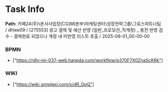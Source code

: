 # Task Info

**Path:** 카페24(주)\본사사업장\[CG]MI본부\마케팅센터\성장전략그룹\그로스파트너팀 / dhlee09 / [275553] 광고 결제 및 예산 반영 (일반_프로모션_직계정) _ 충전 반영 검수 - 결제완료 되었으나 계정 내 미반영 리스트 추출 / 2025-08-01_00-00-00

### BPMN
- ["https://n8n-mi-037-web.hanpda.com/workflow/p370F7X0ZnaScKRk"]

### WIKI
- ["https://wiki.simplexi.com/x/dR_GpQ"]


